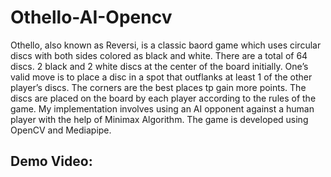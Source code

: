 # Othello-AI-Opencv


Othello, also known as Reversi, is a classic baord game which uses circular discs with both sides colored as black and white. There are a total of 64 discs. 2 black and 2 white discs at the center of the board initially. One’s valid move is to place a disc in a spot that outflanks at least 1 of the other player’s discs. The corners are the best places tp gain more points. The discs are placed on the board by each player according to the rules of the game. My implementation involves using an AI opponent against a human player with the help of Minimax Algorithm. The game is developed using OpenCV and Mediapipe. 


## Demo Video:

